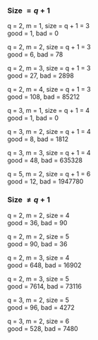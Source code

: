 ### Size $= q+1$

q = 2, m = 1, size = q + 1 = 3  
good = 1, bad = 0  
  
q = 2, m = 2, size = q + 1 = 3  
good = 6, bad = 78  
  
q = 2, m = 3, size = q + 1 = 3  
good = 27, bad = 2898  
  
q = 2, m = 4, size = q + 1 = 3  
good = 108, bad = 85212  
  
q = 3, m = 1, size = q + 1 = 4  
good = 1, bad = 0  
  
q = 3, m = 2, size = q + 1 = 4  
good = 8, bad = 1812  
  
q = 3, m = 3, size = q + 1 = 4  
good = 48, bad = 635328  
  
q = 5, m = 2, size = q + 1 = 6  
good = 12, bad = 1947780

### Size $\neq q + 1$ 

q = 2, m = 2, size = 4  
good = 36, bad = 90

q = 2, m = 2, size = 5  
good = 90, bad = 36

q = 2, m = 3, size = 4  
good = 648, bad = 16902

q = 2, m = 3, size = 5  
good = 7614, bad = 73116

q = 3, m = 2, size = 5  
good = 96, bad = 4272

q = 3, m = 2, size = 6  
good = 528, bad = 7480